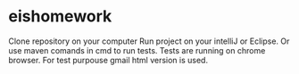 # eishomework
Clone repository on your computer
Run project on your intelliJ or Eclipse.
Or use maven comands in cmd to run tests.
Tests are running on chrome browser.
For test purpouse gmail html version is used.
